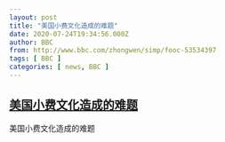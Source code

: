 ```yaml
---
layout: post
title: "美国小费文化造成的难题"
date: 2020-07-24T19:34:56.000Z
author: BBC
from: http://www.bbc.com/zhongwen/simp/fooc-53534397
tags: [ BBC ]
categories: [ news, BBC ]
---
```

<!--1595619296000-->
[美国小费文化造成的难题](http://www.bbc.com/zhongwen/simp/fooc-53534397)
------

<div>
美国小费文化造成的难题
</div>
